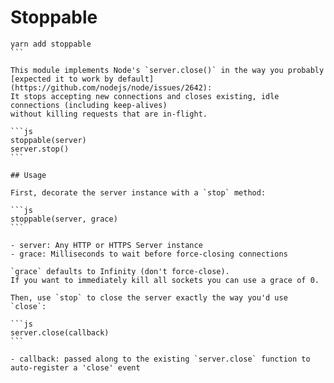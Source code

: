 # Stoppable

````
yarn add stoppable
```

This module implements Node's `server.close()` in the way you probably
[expected it to work by default](https://github.com/nodejs/node/issues/2642):
It stops accepting new connections and closes existing, idle connections (including keep-alives)
without killing requests that are in-flight.

```js
stoppable(server)
server.stop()
```

## Usage

First, decorate the server instance with a `stop` method:

```js
stoppable(server, grace)
```

- server: Any HTTP or HTTPS Server instance
- grace: Milliseconds to wait before force-closing connections

`grace` defaults to Infinity (don't force-close).
If you want to immediately kill all sockets you can use a grace of 0.

Then, use `stop` to close the server exactly the way you'd use `close`:

```js
server.close(callback)
```

- callback: passed along to the existing `server.close` function to auto-register a 'close' event
